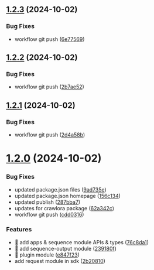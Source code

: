 ## [1.2.3](https://github.com/crawlora-com/typescript-sdk/compare/v1.2.2...v1.2.3) (2024-10-02)


### Bug Fixes

* workflow git push ([6e77569](https://github.com/crawlora-com/typescript-sdk/commit/6e7756996eff18b03108b730e612110460db0bee))



## [1.2.2](https://github.com/crawlora-com/typescript-sdk/compare/v1.2.1...v1.2.2) (2024-10-02)


### Bug Fixes

* workflow git push ([2b7ae52](https://github.com/crawlora-com/typescript-sdk/commit/2b7ae529937404791508c94305cef1ae622e5c5d))



## [1.2.1](https://github.com/crawlora-com/typescript-sdk/compare/v1.2.0...v1.2.1) (2024-10-02)


### Bug Fixes

* workflow git push ([2d4a58b](https://github.com/crawlora-com/typescript-sdk/commit/2d4a58b3852fe5eb69e3c366d1a56bc3cfb87929))



# [1.2.0](https://github.com/crawlora-com/typescript-sdk/compare/76c8da1666664ecdae421a57f7c0679122a3529b...v1.2.0) (2024-10-02)


### Bug Fixes

* updated package.json files ([9ad735e](https://github.com/crawlora-com/typescript-sdk/commit/9ad735ea5594973105ac766d335dc135fa938c34))
* updated package.json homepage ([156c134](https://github.com/crawlora-com/typescript-sdk/commit/156c134fa00a8384329e90dd441ee2425893ac10))
* updated publish ([287bba7](https://github.com/crawlora-com/typescript-sdk/commit/287bba7fc4abc460c45c6a6876b3c973aa31af3f))
* updates for crawlora package ([62a342c](https://github.com/crawlora-com/typescript-sdk/commit/62a342c1b66b290063c70a710bc34d86c4a39662))
* workflow git push ([cdd0316](https://github.com/crawlora-com/typescript-sdk/commit/cdd031665779aca8aff5798fc009098953abb564))


### Features

* 🎸 add apps & sequence module APIs & types ([76c8da1](https://github.com/crawlora-com/typescript-sdk/commit/76c8da1666664ecdae421a57f7c0679122a3529b))
* 🎸 add sequence-output module ([239180f](https://github.com/crawlora-com/typescript-sdk/commit/239180f08bb5aa0878fdc64de699f1a51a230ef8))
* 🎸 plugin module ([e847f23](https://github.com/crawlora-com/typescript-sdk/commit/e847f2333d398f75c68c7b67bb732cf860b15ff7))
* add request module in sdk ([2b20810](https://github.com/crawlora-com/typescript-sdk/commit/2b2081070977fcc19d6cbecdcf3502873ac8c2d7))



